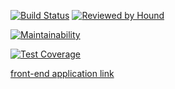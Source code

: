 [![Build Status](https://travis-ci.org/andela/heimdal-ah-frontend.svg?branch=develop)](https://travis-ci.org/andela/heimdal-ah-frontend)
[![Reviewed by Hound](https://img.shields.io/badge/Reviewed_by-Hound-a873d1.svg)](https://houndci.com)

[![Maintainability](https://api.codeclimate.com/v1/badges/be30b73ce68362e74d27/maintainability)](https://codeclimate.com/github/andela/heimdal-ah-frontend/maintainability)

[![Test Coverage](https://api.codeclimate.com/v1/badges/be30b73ce68362e74d27/test_coverage)](https://codeclimate.com/github/andela/heimdal-ah-frontend/test_coverage)

[front-end application link](http://heimdal-frontend.herokuapp.com/)